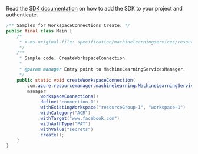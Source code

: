 Read the [SDK documentation](https://github.com/Azure/azure-sdk-for-java/blob/azure-resourcemanager-machinelearning_1.0.0-beta.1/sdk/machinelearning/azure-resourcemanager-machinelearning/README.md) on how to add the SDK to your project and authenticate.

```java
/** Samples for WorkspaceConnections Create. */
public final class Main {
    /*
     * x-ms-original-file: specification/machinelearningservices/resource-manager/Microsoft.MachineLearningServices/preview/2022-02-01-preview/examples/WorkspaceConnection/create.json
     */
    /**
     * Sample code: CreateWorkspaceConnection.
     *
     * @param manager Entry point to MachineLearningServicesManager.
     */
    public static void createWorkspaceConnection(
        com.azure.resourcemanager.machinelearning.MachineLearningServicesManager manager) {
        manager
            .workspaceConnections()
            .define("connection-1")
            .withExistingWorkspace("resourceGroup-1", "workspace-1")
            .withCategory("ACR")
            .withTarget("www.facebook.com")
            .withAuthType("PAT")
            .withValue("secrets")
            .create();
    }
}
```
